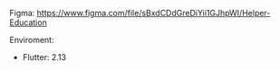 Figma: https://www.figma.com/file/sBxdCDdGreDiYii1GJhpWI/Helper-Education

Enviroment:

- Flutter: 2.13
